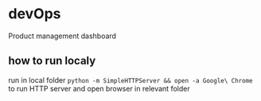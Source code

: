 # devOps
Product management dashboard

## how to run localy
run in local folder `python -m SimpleHTTPServer && open -a Google\ Chrome` to run HTTP server and open browser in relevant folder
